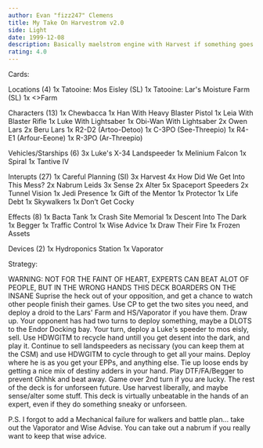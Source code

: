 ```yaml
---
author: Evan "fizz247" Clemens
title: My Take On Harvestrom v2.0
side: Light
date: 1999-12-08
description: Basically maelstrom engine with Harvest if something goes wrong.	Some changes, for more flexability.
rating: 4.0
---
```

Cards: 

Locations (4)
1x Tatooine: Mos Eisley (SL)
1x Tatooine: Lar's Moisture Farm (SL)
1x <>Farm

Characters (13)
1x Chewbacca
1x Han With Heavy Blaster Pistol
1x Leia With Blaster Rifle
1x Luke With Lightsaber
1x Obi-Wan With Lightsaber
2x Owen Lars
2x Beru Lars
1x R2-D2 (Artoo-Detoo)
1x C-3PO (See-Threepio)
1x R4-E1 (Arfour-Eeone)
1x R-3PO (Ar-Threepio)

Vehicles/Starships (6)
3x Luke's X-34 Landspeeder
1x Melinium Falcon
1x Spiral
1x Tantive IV

Interupts (27)
1x Careful Planning (SI)
3x Harvest
4x How Did We Get Into This Mess?
2x Nabrum Leids
3x Sense
2x Alter
5x Spaceport Speeders
2x Tunnel Vision
1x Jedi Presence
1x Gift of the Mentor
1x Protector
1x Life Debt
1x Skywalkers
1x Don’t Get Cocky

Effects (8)
1x Bacta Tank
1x Crash Site Memorial
1x Descent Into The Dark
1x Begger
1x Traffic Control
1x Wise Advice
1x Draw Their Fire
1x Frozen Assets

Devices (2)
1x Hydroponics Station
1x Vaporator


Strategy: 

WARNING: NOT FOR THE FAINT OF HEART, EXPERTS CAN BEAT ALOT OF PEOPLE, BUT IN THE WRONG HANDS THIS DECK BOARDERS ON THE INSANE
Suprise the heck out of your opposition, and get a chance to watch other people finish their games.  Use CP to get the two sites you need, and deploy a droid to the Lars' Farm and HS/Vaporator if you have them.  Draw up.  Your opponent has had two turns to deploy something,  maybe a DLOTS to the Endor Docking bay.  Your turn, deploy a Luke's speeder to mos eisly, sell.  Use HDWGITM to recycle hand untill you get desent into the dark, and play it. Continue to sell landspeeders as necissary (you can keep them at the CSM) and use HDWGITM to cycle through to get all your mains.	Deploy where he is as you get your EPPs, and anything else.  Tie up loose ends by getting a nice mix of destiny adders in your hand.  Play DTF/FA/Begger to prevent Ghhhk and beat away.  Game over 2nd turn if you are lucky.	The rest of the deck is for unforseen future.  Use harvest liberally, and maybe sense/alter some stuff.  This deck is virtually unbeatable in the hands of an expert, even if they do something sneaky or unforseen.

P.S. I forgot to add a Mechanical failure for walkers and battle plan... take out the Vaporator and Wise Advise.  You can take out a nabrum if you really want to keep that wise advice.  